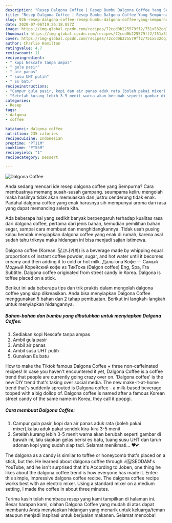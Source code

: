 ```yaml
---
description: "Resep Dalgona Coffee | Resep Bumbu Dalgona Coffee Yang Sempurna"
title: "Resep Dalgona Coffee | Resep Bumbu Dalgona Coffee Yang Sempurna"
slug: 926-resep-dalgona-coffee-resep-bumbu-dalgona-coffee-yang-sempurna
date: 2020-07-06T19:26:18.857Z
image: https://img-global.cpcdn.com/recipes/72ccd0b225579ff2/751x532cq70/dalgona-coffee-foto-resep-utama.jpg
thumbnail: https://img-global.cpcdn.com/recipes/72ccd0b225579ff2/751x532cq70/dalgona-coffee-foto-resep-utama.jpg
cover: https://img-global.cpcdn.com/recipes/72ccd0b225579ff2/751x532cq70/dalgona-coffee-foto-resep-utama.jpg
author: Charlie Hamilton
ratingvalue: 4.7
reviewcount: 11
recipeingredient:
- " kopi Nescafe tanpa ampas"
- " gula pasir"
- " air panas"
- " susu UHT putih"
- " Es batu"
recipeinstructions:
- "Campur gula pasir, kopi dan air panas aduk rata (boleh pakai mixer),kalau aduk pakai sendok kira-kira 3-5 menit"
- "Setelah kurang lebih 3-5 menit warna akan berubah seperti gambar di bawah ini, lalu siapkan gelas berisi es batu, tuang susu UHT dan taruh adonan kopi yang sudah siap tadi. Selamat menikmati... ❤️💕"
categories:
- Resep
tags:
- dalgona
- coffee

katakunci: dalgona coffee 
nutrition: 235 calories
recipecuisine: Indonesian
preptime: "PT11M"
cooktime: "PT55M"
recipeyield: "1"
recipecategory: Dessert

---
```



![Dalgona Coffee](https://img-global.cpcdn.com/recipes/72ccd0b225579ff2/751x532cq70/dalgona-coffee-foto-resep-utama.jpg)

Anda sedang mencari ide resep dalgona coffee yang Sempurna? Cara membuatnya memang susah-susah gampang. seumpama keliru mengolah maka hasilnya tidak akan memuaskan dan justru cenderung tidak enak. Padahal dalgona coffee yang enak harusnya sih mempunyai aroma dan rasa yang dapat memancing selera kita.

Ada beberapa hal yang sedikit banyak berpengaruh terhadap kualitas rasa dari dalgona coffee, pertama dari jenis bahan, kemudian pemilihan bahan segar, sampai cara membuat dan menghidangkannya. Tidak usah pusing kalau hendak menyiapkan dalgona coffee yang enak di rumah, karena asal sudah tahu triknya maka hidangan ini bisa menjadi sajian istimewa.

Dalgona coffee (Korean: 달고나커피) is a beverage made by whipping equal proportions of instant coffee powder, sugar, and hot water until it becomes creamy and then adding it to cold or hot milk. Дальгона Кофе — Самый Модный Корейский кофе из ТикТока (Dalgon coffee) Eng, Spa, Fra Subtitle. Dalgona coffee originated from street candy in Korea. Dalgona is toffee placed on a stick.


Berikut ini ada beberapa tips dan trik praktis dalam mengolah dalgona coffee yang siap dikreasikan. Anda bisa menyiapkan Dalgona Coffee menggunakan 5 bahan dan 2 tahap pembuatan. Berikut ini langkah-langkah untuk menyiapkan hidangannya.

<!--inarticleads1-->

##### Bahan-bahan dan bumbu yang dibutuhkan untuk menyiapkan Dalgona Coffee:

1. Sediakan  kopi Nescafe tanpa ampas
1. Ambil  gula pasir
1. Ambil  air panas
1. Ambil  susu UHT putih
1. Gunakan  Es batu


How to make the Tiktok famous Dalgona Coffee + three non-caffeinated recipes! In case you haven&#39;t encountered it yet, Dalgona Coffee is a coffee trend that people are currently going crazy over on. &#39;Dalgona coffee&#39; is the new DIY trend that&#39;s taking over social media. The new make-it-at-home trend that&#39;s suddenly sprouted is Dalgona coffee - a milk-based beverage topped with a big dollop of. Dalgona coffee is named after a famous Korean street candy of the same name-in Korea, they call it ppopgi. 

<!--inarticleads2-->

##### Cara membuat Dalgona Coffee:

1. Campur gula pasir, kopi dan air panas aduk rata (boleh pakai mixer),kalau aduk pakai sendok kira-kira 3-5 menit
1. Setelah kurang lebih 3-5 menit warna akan berubah seperti gambar di bawah ini, lalu siapkan gelas berisi es batu, tuang susu UHT dan taruh adonan kopi yang sudah siap tadi. Selamat menikmati... ❤️💕


The dalgona as a candy is similar to toffee or honeycomb that&#39;s placed on a stick, but the. He learned about dalgona coffee through 서담SEODAM&#39;s YouTube, and he isn&#39;t surprised that it&#39;s According to Joben, one thing he likes about the dalgona coffee trend is how everyone has made it. Enter: this simple, impressive dalgona coffee recipe. The dalgona coffee recipe works best with an electric mixer. Using a standard mixer on a medium setting, I made the coffee in about three minutes. 

Terima kasih telah membaca resep yang kami tampilkan di halaman ini. Besar harapan kami, olahan Dalgona Coffee yang mudah di atas dapat membantu Anda menyiapkan hidangan yang menarik untuk keluarga/teman ataupun menjadi inspirasi untuk berjualan makanan. Selamat mencoba!
